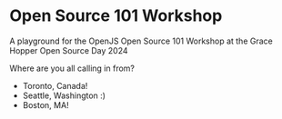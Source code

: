 # Open Source 101 Workshop
A playground for the OpenJS Open Source 101 Workshop at the Grace Hopper Open Source Day 2024

Where are you all calling in from?
- Toronto, Canada!
- Seattle, Washington :)
- Boston, MA!
